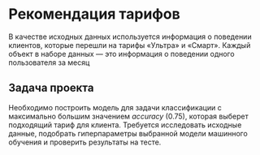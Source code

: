 # Рекомендация тарифов

В качестве исходных данных используется информация о поведении клиентов, которые перешли на тарифы «Ультра» и «Смарт». Каждый объект в наборе данных — это информация о поведении одного пользователя за месяц

## Задача проекта 

Необходимо построить модель для задачи классификации с максимально большим значением *accuracy* (0.75), которая выберет подходящий тариф для клиента. Требуется исследовать исходные данные, подобрать гиперпараметры выбранной модели машинного обучения и проверить результаты на тесте.

